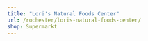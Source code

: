 ```yaml
---
title: "Lori's Natural Foods Center"
url: /rochester/loris-natural-foods-center/
shop: Supermarkt
---
```

